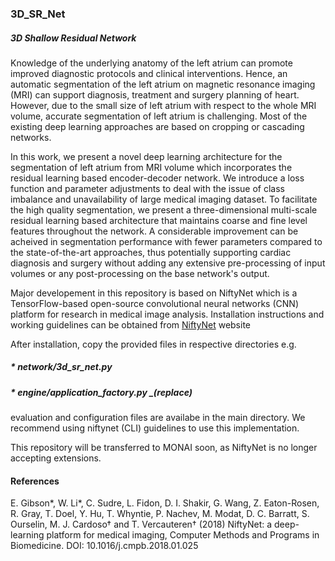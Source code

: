 ### 3D_SR_Net
##### 3D Shallow Residual Network

Knowledge of the underlying anatomy of the left atrium can promote improved diagnostic protocols and clinical interventions. Hence, an automatic segmentation of the left atrium on magnetic resonance imaging (MRI) can support diagnosis, treatment and surgery planning of heart. However, due to the small size of left atrium with respect to the whole MRI volume, accurate segmentation of left atrium is challenging. Most of the existing deep learning approaches are based on cropping or cascading networks.


In this work, we present a novel deep learning architecture for the segmentation of left atrium from MRI volume which incorporates the residual learning based encoder-decoder network. We introduce a loss function and parameter adjustments to deal with the issue of class imbalance and unavailability of large medical imaging dataset. To facilitate the high quality segmentation, we present a three-dimensional multi-scale residual learning based architecture that maintains coarse and fine level features throughout the network. A considerable improvement can be acheived in segmentation performance with fewer parameters compared to the state-of-the-art approaches, thus potentially supporting cardiac diagnosis and surgery without adding any extensive pre-processing of input volumes or any post-processing on the base network's output.


Major developement in this repository is based on NiftyNet which is a TensorFlow-based open-source convolutional neural networks (CNN) platform for research in medical image analysis. Installation instructions and working guidelines can be obtained from [NiftyNet](https://pypi.org/project/NiftyNet) website


After installation, copy the provided files in respective directories e.g.

##### *  network/3d_sr_net.py
##### *  engine/application_factory.py _(replace)


evaluation and configuration files are availabe in the main directory. We recommend using niftynet (CLI) guidelines to use this implementation.

This repository will be transferred to MONAI soon, as NiftyNet is no longer accepting extensions.





#### References


E. Gibson*, W. Li*, C. Sudre, L. Fidon, D. I. Shakir, G. Wang, Z. Eaton-Rosen, R. Gray, T. Doel, Y. Hu, T. Whyntie, P. Nachev, M. Modat, D. C. Barratt, S. Ourselin, M. J. Cardoso† and T. Vercauteren† (2018) NiftyNet: a deep-learning platform for medical imaging, Computer Methods and Programs in Biomedicine. DOI: 10.1016/j.cmpb.2018.01.025

